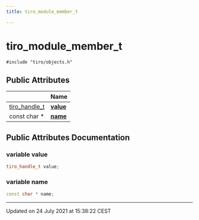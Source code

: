 ```yaml
---
title: tiro_module_member_t

---
```


# tiro_module_member_t






`#include "tiro/objects.h"`

## Public Attributes

|                | Name           |
| -------------- | -------------- |
| [tiro_handle_t](/docs/api/files/def_8h#typedef-tiro_handle_t) | **[value](/docs/api/classes/structtiro__module__member__t#variable-value)**  |
| const char * | **[name](/docs/api/classes/structtiro__module__member__t#variable-name)**  |

## Public Attributes Documentation

### variable value

```cpp
tiro_handle_t value;
```


### variable name

```cpp
const char * name;
```


-------------------------------

Updated on 24 July 2021 at 15:38:22 CEST